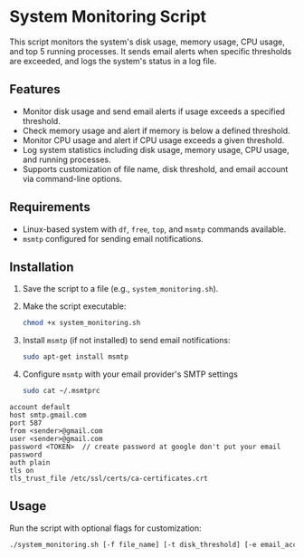 # System Monitoring Script

This script monitors the system's disk usage, memory usage, CPU usage, and top 5 running processes. It sends email alerts when specific thresholds are exceeded, and logs the system's status in a log file.

## Features

- Monitor disk usage and send email alerts if usage exceeds a specified threshold.
- Check memory usage and alert if memory is below a defined threshold.
- Monitor CPU usage and alert if CPU usage exceeds a given threshold.
- Log system statistics including disk usage, memory usage, CPU usage, and running processes.
- Supports customization of file name, disk threshold, and email account via command-line options.

## Requirements

- Linux-based system with `df`, `free`, `top`, and `msmtp` commands available.
- `msmtp` configured for sending email notifications.

## Installation

1. Save the script to a file (e.g., `system_monitoring.sh`).
2. Make the script executable:

    ```bash
    chmod +x system_monitoring.sh
    ```

3. Install `msmtp` (if not installed) to send email notifications:

    ```bash
    sudo apt-get install msmtp
    ```

4. Configure `msmtp` with your email provider's SMTP settings

    ```bash
    sudo cat ~/.msmtprc 
    ```
```    
account default
host smtp.gmail.com
port 587
from <sender>@gmail.com
user <sender>@gmail.com
password <TOKEN>  // create password at google don't put your email password 
auth plain
tls on
tls_trust_file /etc/ssl/certs/ca-certificates.crt
```

## Usage

Run the script with optional flags for customization:

```bash
./system_monitoring.sh [-f file_name] [-t disk_threshold] [-e email_account]

